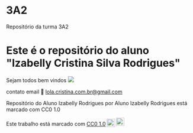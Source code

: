 # 3A2
Repositório da turma 3A2
# Este é o repositório do aluno "Izabelly Cristina Silva Rodrigues"
Sejam todos bem vindos
![](https://www.google.com/url?sa=t&source=web&rct=j&opi=89978449&url=https://giphy.com/gifs/9SOteuMlIGVscsQWz3&ved=2ahUKEwiFkaKNxPSGAxVsrpUCHb29Bxk4ChCviQN6BAhREAA&usg=AOvVaw0GUZTvlkVdk8ICix5grS3j)

contato email 📧 lola.cristina.com.br@gmail.com 

Repositório do Aluno Izabelly Rodrigues por Aluno Izabelly Rodrigues está marcado com CC0 1.0

 <p xmlns:cc="http://creativecommons.org/ns#" >Este trabalho está marcado com <a href="https://creativecommons.org/publicdomain/zero/1.0/?ref=chooser-v1" target="_blank" rel="license noopener noreferrer" style="display:inline-block;">CC0 1.0<img style="height:22px!important;margin-left:3px;vertical-align:text-bottom; " src="https://mirrors.creativecommons.org/presskit/icons/cc.svg?ref=chooser-v1" alt=""><img style="height:22px!important;margin-left:3px;vertical -align:texto inferior;" src="https://mirrors.creativecommons.org/presskit/icons/zero.svg?ref=chooser-v1" alt=""></a></p>
